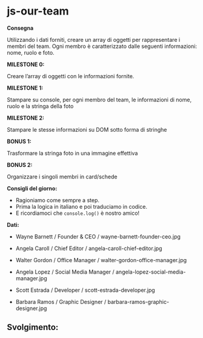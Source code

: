 js-our-team
===
**Consegna**

Utilizzando i dati forniti, creare un array di oggetti per rappresentare i membri del team.
Ogni membro è caratterizzato dalle seguenti informazioni: nome, ruolo e foto.

**MILESTONE 0:**

Creare l’array di oggetti con le informazioni fornite.

**MILESTONE 1:**

Stampare su console, per ogni membro del team, le informazioni di nome, ruolo e la stringa della foto

**MILESTONE 2:**

Stampare le stesse informazioni su DOM sotto forma di stringhe

**BONUS 1:**

Trasformare la stringa foto in una immagine effettiva

**BONUS 2:**

Organizzare i singoli membri in card/schede

**Consigli del giorno:**

- Ragioniamo come sempre a step.
- Prima la logica in italiano e poi traduciamo in codice.
- E ricordiamoci che `console.log()` è nostro amico!

**Dati:**

- Wayne Barnett / Founder & CEO / wayne-barnett-founder-ceo.jpg

- Angela Caroll	/ Chief Editor / angela-caroll-chief-editor.jpg

- Walter Gordon /	Office Manager / walter-gordon-office-manager.jpg

- Angela Lopez / Social Media Manager / angela-lopez-social-media-manager.jpg

- Scott Estrada /	Developer / scott-estrada-developer.jpg

- Barbara Ramos /	Graphic Designer / barbara-ramos-graphic-designer.jpg

## Svolgimento:
